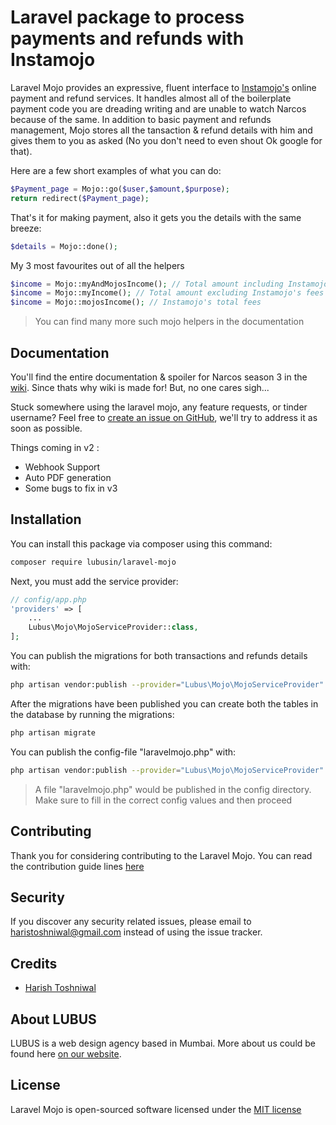 # Laravel package to process payments and refunds with Instamojo

Laravel Mojo provides an expressive, fluent interface to [Instamojo's](https://instamojo.com) online payment and refund services. It handles almost all of the boilerplate payment code you are dreading writing and are unable to watch Narcos because of the same. In addition to basic payment and refunds management, Mojo stores all the tansaction & refund details with him and gives them to you as asked (No you don't need to even shout Ok google for that). 

Here are a few short examples of what you can do:
```php
$Payment_page = Mojo::go($user,$amount,$purpose);
return redirect($Payment_page);
```
That's it for making payment, also it gets you the details with the same breeze:
```php
$details = Mojo::done();
```
My 3 most favourites out of all the helpers
```php
$income = Mojo::myAndMojosIncome(); // Total amount including Instamojo's fees
$income = Mojo::myIncome(); // Total amount excluding Instamojo's fees
$income = Mojo::mojosIncome(); // Instamojo's total fees
```
> You can find many more such mojo helpers in the documentation 

## Documentation
You'll find the entire documentation & spoiler for Narcos season 3 in the [wiki](https://docs.spatie.be/laravel-medialibrary/v4).
Since thats why wiki is made for! But, no one cares sigh...

Stuck somewhere using the laravel mojo, any feature requests, or tinder username? Feel free to [create an issue on GitHub](https://github.com/lubusIN/laravel-mojo/issues), we'll try to address it as soon as possible.

Things coming in v2 :
- Webhook Support
- Auto PDF generation
- Some bugs to fix in v3

## Installation

You can install this package via composer using this command:

```bash
composer require lubusin/laravel-mojo
```

Next, you must add the service provider:

```php
// config/app.php
'providers' => [
    ...
    Lubus\Mojo\MojoServiceProvider::class,
];
```

You can publish the migrations for both transactions and refunds details with:
```bash
php artisan vendor:publish --provider="Lubus\Mojo\MojoServiceProvider" --tag="migrations"
```

After the migrations have been published you can create both the tables in the database by running the migrations:

```bash
php artisan migrate
```

You can publish the config-file "laravelmojo.php" with:
```bash
php artisan vendor:publish --provider="Lubus\Mojo\MojoServiceProvider" --tag="config"
```

> A file "laravelmojo.php" would be published in the config directory. Make sure to fill in the correct config values and then proceed 

## Contributing

Thank you for considering contributing to the Laravel Mojo. You can read the contribution guide lines [here](contributing.md)

## Security

If you discover any security related issues, please email to [haristoshniwal@gmail.com](mailto:haristoshniwal@gmail.com) instead of using the issue tracker.

## Credits

- [Harish Toshniwal](https://github.com/harishtoshniwal)

## About LUBUS
LUBUS is a web design agency based in Mumbai. More about us could be found here  [on our website](http://lubus.in).

## License
Laravel Mojo is open-sourced software licensed under the [MIT license](LICENSE.txt)